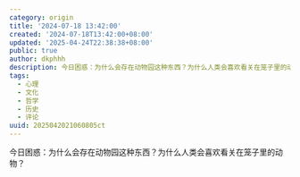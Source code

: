 ```yaml
---
category: origin
title: '2024-07-18 13:42:00'
created: '2024-07-18T13:42:00+08:00'
updated: '2025-04-24T22:38:38+08:00'
public: true
author: dkphhh
description: 今日困惑：为什么会存在动物园这种东西？为什么人类会喜欢看关在笼子里的动物……
tags:
  - 心理
  - 文化
  - 哲学
  - 历史
  - 评论
uuid: 2025042021060805ct
---
```


今日困惑：为什么会存在动物园这种东西？为什么人类会喜欢看关在笼子里的动物？
